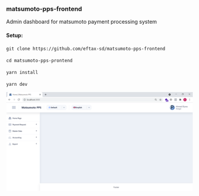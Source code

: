 ### matsumoto-pps-frontend
Admin dashboard for matsumoto payment processing system

#### Setup:

```
git clone https://github.com/eftax-sd/matsumoto-pps-frontend

cd matsumoto-pps-prontend

yarn install

yarn dev
```

![screenshot](./src/images/screenshot1.png)
